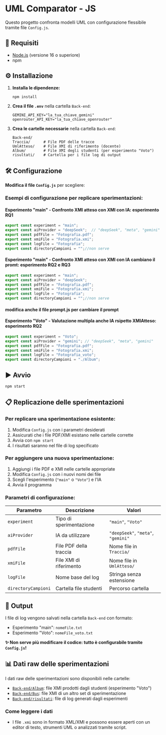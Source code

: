 # UML Comparator - JS

Questo progetto confronta modelli UML con configurazione flessibile tramite file `Config.js`.

## 🚀 Requisiti

- [Node.js](https://nodejs.org/) (versione 16 o superiore)
- npm

## ⚙️ Installazione

1. **Installa le dipendenze:**
   ```bash
   npm install
   ```

2. **Crea il file `.env`** nella cartella `Back-end`:
   ```
   GEMINI_API_KEY="la_tua_chiave_gemini"
   openrouter_API_KEY="la_tua_chiave_openrouter"
   ```

3. **Crea le cartelle necessarie** nella cartella `Back-end`:
   ```
   Back-end/
   Traccia/      # File PDF delle tracce
   UmlAtteso/    # File XMI di riferimento (docente)
   Album/        # File XMI degli studenti (per esperimento "Voto")
   risultati/    # Cartella per i file log di output
   ```

## 🛠️ Configurazione

**Modifica il file `Config.js`** per scegliere:

### Esempi di configurazione per replicare sperimentazioni:

#### **Esperimento "main" - Confronto XMI atteso con XMI con IA:** esperimento RQ1 
```javascript
export const experiment = "main";
export const aiProvider = "deepSeek";  // "deepSeek", "meta", "gemini"
export const pdfFile = "Fotografia.pdf";
export const xmiFile = "Fotografia.xmi";
export const logFile = "Fotografia";
export const directoryCampioni = "";//non serve
```

#### **Esperimento "main" - Confronto XMI atteso con XMI con IA cambiano il promt:** esperimento RQ2 e RQ3
```javascript
export const experiment = "main";
export const aiProvider = "deepSeek";  
export const pdfFile = "Fotografia.pdf";
export const xmiFile = "Fotografia.xmi";
export const logFile = "Fotografia";
export const directoryCampioni = "";//non serve
```
#### modifica anche il file prompt.js per cambiare il prompt

#### **Esperimento "Voto" - Valutazione multipla anche IA rsipetto XMIAtteso:** esperimento RQ2
```javascript
export const experiment = "Voto";
export const aiProvider = "gemini"; // "deepSeek", "meta", "gemini"
export const pdfFile = "Fotografia.pdf";
export const xmiFile = "Fotografia.xmi";
export const logFile = "Fotografia_voto";
export const directoryCampioni = "./Album";
```

## ▶️ Avvio

```bash
npm start
```

## 📋 Replicazione delle sperimentazioni

### Per replicare una sperimentazione esistente:
1. Modifica `Config.js` con i parametri desiderati
2. Assicurati che i file PDF/XMI esistano nelle cartelle corrette
3. Avvia con `npm start`
4. I risultati saranno nel file di log specificato

### Per aggiungere una nuova sperimentazione:
1. Aggiungi i file PDF e XMI nelle cartelle appropriate
2. Modifica `Config.js` con i nuovi nomi dei file
3. Scegli l'esperimento (`"main"` o `"Voto"`) e l'IA
4. Avvia il programma

### Parametri di configurazione:

| Parametro | Descrizione | Valori |
|-----------|-------------|---------|
| `experiment` | Tipo di sperimentazione | `"main"`, `"Voto"` |
| `aiProvider` | IA da utilizzare | `"deepSeek"`, `"meta"`, `"gemini"` |
| `pdfFile` | File PDF della traccia | Nome file in `Traccia/` |
| `xmiFile` | File XMI di riferimento | Nome file in `UmlAtteso/` |
| `logFile` | Nome base del log | Stringa senza estensione |
| `directoryCampioni` | Cartella file studenti | Percorso cartella |

## 📄 Output

I file di log vengono salvati nella cartella `Back-end` con formato:
- Esperimento "main": `nomeFile.txt`  
- Esperimento "Voto": `nomeFile_voto.txt`

**✨ Non serve più modificare il codice: tutto è configurabile tramite `Config.js`!**

## 📊 Dati raw delle sperimentazioni

I dati raw delle sperimentazioni sono disponibili nelle cartelle:
- [`Back-end/Album`](Back-end/Album): file XMI prodotti dagli studenti (esperimento "Voto")
- [`Back-end/Bus`](Back-end/Bus): file XMI di un altro set di sperimentazione
- [`Back-end/risultati`](Back-end/risultati): file di log generati dagli esperimenti

### Come leggere i dati

- I file `.xmi` sono in formato XML/XMI e possono essere aperti con un editor di testo, strumenti UML o analizzati tramite script.

